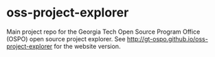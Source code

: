 # oss-project-explorer

Main project repo for the Georgia Tech Open Source Program Office (OSPO) open source project explorer. See http://gt-ospo.github.io/oss-project-explorer for the website version.
